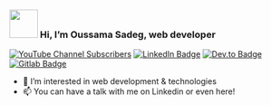 ###  <img src="https://user-images.githubusercontent.com/10260230/93533501-53aa0d80-f943-11ea-90d1-e6e70eca2e29.gif" width="50"> Hi, I’m Oussama Sadeg, web developer

[![YouTube Channel Subscribers](https://img.shields.io/youtube/channel/subscribers/UCEJYUxyH_zHoLx4HWe5_fTg?style=social)](https://www.youtube.com/channel/UCEJYUxyH_zHoLx4HWe5_fTg)
[![LinkedIn Badge](https://img.shields.io/badge/My-LinkedIn-blue)](https://www.linkedin.com/in/sadegoussama/)
[![Dev.to Badge](https://img.shields.io/badge/dev.to-0A0A0A?style=for-the-badge&logo=dev.to&logoColor=white)](https://dev.to/lunok)
[![Gitlab Badge](https://img.shields.io/badge/gitlab.com-e24329?style=for-the-badge&logo=Gitlab.com&logoColor=white)](https://gitlab.com/oussama.sadeg)

- 👀 I’m interested in web development & technologies
- 📫 You can have a talk with me on Linkedin or even here!

<!---
Lunok/Lunok is a ✨ special ✨ repository because its `README.md` (this file) appears on your GitHub profile.
You can click the Preview link to take a look at your changes.
--->
